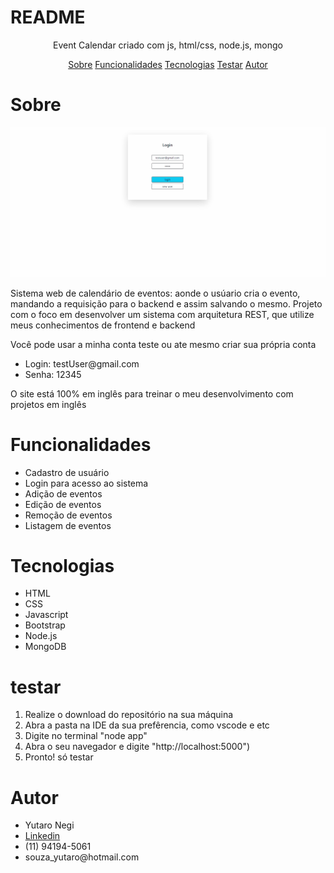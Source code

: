 # README

<p align="center">Event Calendar criado com js, html/css, node.js, mongo </p>

<p align="center"> 
    <a href="#sobre">Sobre</a>
    <a href="#funcionalidades">Funcionalidades</a>
    <a href="#tecnologias">Tecnologias</a>
    <a href="#testar">Testar</a>
    <a href="#Autor">Autor</a>
     
 </p>

 # Sobre
 <img src="./public/assets/gifReadme.gif" >

 <p>Sistema web de calendário de eventos: aonde o usúario cria o evento, mandando a requisição para o backend e assim salvando o mesmo. Projeto com o foco em desenvolver um sistema com arquitetura REST, que utilize meus conhecimentos de frontend e backend</p>

 <p>Você pode usar a minha conta teste ou ate mesmo criar sua própria conta</p>
    <ul>
        <li>Login: testUser@gmail.com</li>
         <li>Senha: 12345</li>
 </ul>

 <p>O site está 100% em inglês para treinar o meu desenvolvimento com projetos em inglês</p>

 # Funcionalidades 
<ul>
    <li>Cadastro de usuário</li>
    <li>Login para acesso ao sistema</li>
    <li>Adição de eventos</li>
    <li>Edição de eventos</li>
    <li>Remoção de eventos</li>
    <li>Listagem de eventos</li>
 </ul>

 # Tecnologias
 <ul>
    <li>HTML</li>
    <li>CSS</li>
    <li>Javascript</li>
    <li>Bootstrap</li>
    <li>Node.js</li>
    <li>MongoDB</li>
 </ul>

 
 # testar
 <ol>
    <li>Realize o download do repositório na sua máquina</li>
    <li>Abra a pasta na IDE da sua prefêrencia, como vscode e etc</li>
    <li>Digite no terminal "node app"</li>
    <li>Abra o seu navegador e digite "http://localhost:5000")</li>
    <li>Pronto! só testar</li>
 </ol>

 # Autor

 <ul>
    <li>Yutaro Negi</li>
    <li><a href="https://www.linkedin.com/in/yutaronegi/">Linkedin</a></li>
    <li>(11) 94194-5061</li>
    <li>souza_yutaro@hotmail.com</li>
 </ul>

